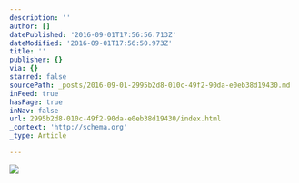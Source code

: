 ```yaml
---
description: ''
author: []
datePublished: '2016-09-01T17:56:56.713Z'
dateModified: '2016-09-01T17:56:50.973Z'
title: ''
publisher: {}
via: {}
starred: false
sourcePath: _posts/2016-09-01-2995b2d8-010c-49f2-90da-e0eb38d19430.md
inFeed: true
hasPage: true
inNav: false
url: 2995b2d8-010c-49f2-90da-e0eb38d19430/index.html
_context: 'http://schema.org'
_type: Article

---
```

![](https://the-grid-user-content.s3-us-west-2.amazonaws.com/30cff31c-7643-4b12-b04b-51188bd48bdc.jpg)
